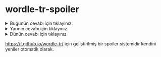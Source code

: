 # wordle-tr-spoiler

<details>
  <summary>Bugünün cevabı için tıklayınız.</summary>
  <br>
    <b> nağme </b>
</details>

<details>
  <summary>Yarının cevabı için tıklayınız</summary>
  <br>
   <b> salık </b>
</details>

<details>
  <summary>Dünün cevabı için tıklayınız </summary>
  <br>
  <b> ladik </b>
</details>

https://f.github.io/wordle-tr/ için geliştirilmiş bir spoiler sistemidir kendini yeniler otomatik olarak.

